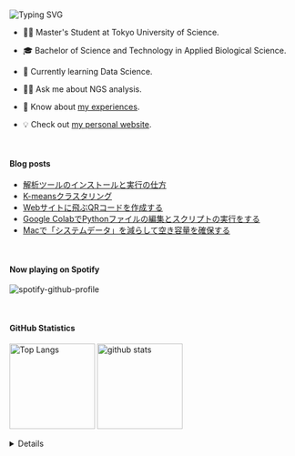 <br>

<!-- https://readme-typing-svg.herokuapp.com/demo/ -->
![Typing SVG](https://readme-typing-svg.herokuapp.com?font=Signika+Negative&size=30&pause=2000&color=42B959&width=435&lines=Hi%2C+I+am+Tatsuya+Hattori)

- 🧑‍🔬 Master's Student at Tokyo University of Science.

- 🎓 Bachelor of Science and Technology in Applied Biological Science.
- 🌱 Currently learning Data Science.
- 🧑‍💻 Ask me about NGS analysis.
- 📄 Know about [my experiences](https://hattyoriiiiiii.github.io/cv/).
- 💡 Check out [my personal website](https://hattyoriiiiiii.github.io).

<br>

#### Blog posts
<!-- BLOG-POST-LIST:START -->
- [解析ツールのインストールと実行の仕方](https://hattyoriiiiiii.github.io/blog/2022/ClustalW/)
- [K-meansクラスタリング](https://hattyoriiiiiii.github.io/blog/2022/kmeans/)
- [Webサイトに飛ぶQRコードを作成する](https://hattyoriiiiiii.github.io/blog/2022/QRcode/)
- [Google ColabでPythonファイルの編集とスクリプトの実行をする](https://hattyoriiiiiii.github.io/blog/2022/GoogleColab/)
- [Macで「システムデータ」を減らして空き容量を確保する](https://hattyoriiiiiii.github.io/blog/2022/Storage/)
<!-- BLOG-POST-LIST:END -->

<br>

#### Now playing on Spotify
<!-- https://github.com/kittinan/spotify-github-profile -->
![spotify-github-profile](https://spotify-github-profile.vercel.app/api/view?uid=31f4tipfco4mbtjzeiffmp3ot3i4&cover_image=true&theme=novatorem&bar_color=669c35&bar_color_cover=false)
<!-- ![Alt text](https://spotify-recently-played-readme.vercel.app/api?user=31f4tipfco4mbtjzeiffmp3ot3i4&count=3) -->

<br>

#### GitHub Statistics

<p align="left"> 
  <img alt="Top Langs" height="150px" src="https://github-readme-stats.vercel.app/api/top-langs/?username=Hattyoriiiiiii&layout=compact&count_private=true&show_icons=true&theme=onedark" />
  <img alt="github stats" height="150px" src="https://github-readme-stats.vercel.app/api?username=Hattyoriiiiiii&count_private=true&show_icons=true&show_icons=true&theme=onedark" />
</p>

<details><summary>Details</summary>

<br>

[![trophy](https://github-profile-trophy.vercel.app/?username=Hattyoriiiiiii&theme=onedark&column=7
)](https://github.com/ryo-ma/github-profile-trophy)

![](https://visitor-badge.glitch.me/badge?page_id=Hattyoriiiiiii.Hattyoriiiiiii)

</details>
